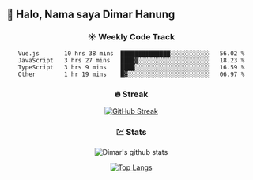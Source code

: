## 👋 Halo, Nama saya **Dimar Hanung**

<center>

### :sunny: Weekly Code Track
<!--START_SECTION:waka-->

```text
Vue.js       10 hrs 38 mins  ██████████████░░░░░░░░░░░   56.02 %
JavaScript   3 hrs 27 mins   ████▓░░░░░░░░░░░░░░░░░░░░   18.23 %
TypeScript   3 hrs 9 mins    ████░░░░░░░░░░░░░░░░░░░░░   16.59 %
Other        1 hr 19 mins    █▓░░░░░░░░░░░░░░░░░░░░░░░   06.97 %
```

<!--END_SECTION:waka-->

### :fire: Streak

[![GitHub Streak](http://github-readme-streak-stats.herokuapp.com?user=dimar-hanung)](https://git.io/streak-stats)

### :chart: Stats

![Dimar's github stats](https://github-readme-stats.vercel.app/api?username=dimar-hanung&show_icons=true&theme=vue)

[![Top Langs](https://github-readme-stats.vercel.app/api/top-langs/?username=dimar-hanung)](#)

</center>
